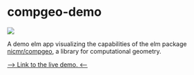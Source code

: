 # compgeo-demo
![](https://github.com/nicmr/compgeo-demo/workflows/Github%20pages%20deployment/badge.svg)

A demo elm app visualizing the capabilities of the elm package [nicmr/compgeo](github.com/nicmr/compgeo), a library for computational geometry.

[--> Link to the live demo. <--](https://nicmr.github.io/compgeo-demo/)